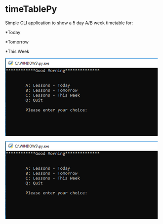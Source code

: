 # timeTablePy

Simple CLI application to show a 5 day A/B week timetable for:

*Today

*Tomorrow

*This Week

![screenshot1](./screenshots/screenshot1.jpg?raw=true)

![image1](https://raw.githubusercontent.com/JoshWright90/timeTablePy/main/screenshots/screenshot1.jpg?raw=true)





